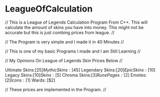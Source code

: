 # LeagueOfCalculation
// This is a League of Legends Calculation Program From C++. This will calculate the amount of skins you have into money. This might not be accurate but this is just combing prices from league. //


// The Program is very simple and I made it in 40 Minutes // 

// This is one of my basic Programs I made and I am Still Learning // 

// My Opinions On League of Legends Skin Prices Below //

Ultimate Skins:[$25]
Mythic Skins:[$45]
Legendary Skins:[$20]
Epic Skins:[$10]
Legacy Skins:[$10]
Skins:[$5]
Chroma Skins:[$3]
Rune Pages: [$2]
Emotes: [$2]
Icons: [$1]
Wards: [$2]

// These prices are implemented in the Program. //
